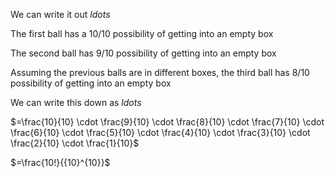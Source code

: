 We can write it out $ldots$

The first ball has a $10/10$ possibility of getting into an empty box

The second ball has $9/10$ possibility of getting into an empty box

Assuming the previous balls are in different boxes, the third ball has 8/10 possibility of getting into an empty box

We can write this down as $ldots$

$=\frac{10}{10} \cdot \frac{9}{10} \cdot \frac{8}{10} \cdot \frac{7}{10} \cdot \frac{6}{10} \cdot \frac{5}{10} \cdot \frac{4}{10} \cdot \frac{3}{10} \cdot \frac{2}{10} \cdot \frac{1}{10}$

$=\frac{10!}{{10}^{10}}$
